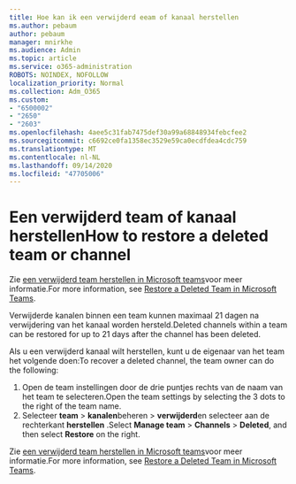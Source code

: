 ```yaml
---
title: Hoe kan ik een verwijderd eeam of kanaal herstellen
ms.author: pebaum
author: pebaum
manager: mnirkhe
ms.audience: Admin
ms.topic: article
ms.service: o365-administration
ROBOTS: NOINDEX, NOFOLLOW
localization_priority: Normal
ms.collection: Adm_O365
ms.custom:
- "6500002"
- "2650"
- "2603"
ms.openlocfilehash: 4aee5c31fab7475def30a99a68848934febcfee2
ms.sourcegitcommit: c6692ce0fa1358ec3529e59ca0ecdfdea4cdc759
ms.translationtype: MT
ms.contentlocale: nl-NL
ms.lasthandoff: 09/14/2020
ms.locfileid: "47705006"
---
```

# <a name="how-to-restore-a-deleted-team-or-channel"></a><span data-ttu-id="27147-102">Een verwijderd team of kanaal herstellen</span><span class="sxs-lookup"><span data-stu-id="27147-102">How to restore a deleted team or channel</span></span>

<span data-ttu-id="27147-103">Zie [een verwijderd team herstellen in Microsoft teams](https://blogs.technet.microsoft.com/skypehybridguy/2017/07/23/restoring-a-deleted-team-in-microsoft-teams)voor meer informatie.</span><span class="sxs-lookup"><span data-stu-id="27147-103">For more information, see [Restore a Deleted Team in Microsoft Teams](https://blogs.technet.microsoft.com/skypehybridguy/2017/07/23/restoring-a-deleted-team-in-microsoft-teams).</span></span>

<span data-ttu-id="27147-104">Verwijderde kanalen binnen een team kunnen maximaal 21 dagen na verwijdering van het kanaal worden hersteld.</span><span class="sxs-lookup"><span data-stu-id="27147-104">Deleted channels within a team can be restored for up to 21 days after the channel has been deleted.</span></span>

<span data-ttu-id="27147-105">Als u een verwijderd kanaal wilt herstellen, kunt u de eigenaar van het team het volgende doen:</span><span class="sxs-lookup"><span data-stu-id="27147-105">To recover a deleted channel, the team owner can do the following:</span></span>

1. <span data-ttu-id="27147-106">Open de team instellingen door de drie puntjes rechts van de naam van het team te selecteren.</span><span class="sxs-lookup"><span data-stu-id="27147-106">Open the team settings by selecting the 3 dots to the right of the team name.</span></span>
2. <span data-ttu-id="27147-107">Selecteer **team**  >  **kanalen**beheren  >  **verwijderd**en selecteer aan de rechterkant **herstellen** .</span><span class="sxs-lookup"><span data-stu-id="27147-107">Select **Manage team** > **Channels** > **Deleted**, and then select **Restore** on the right.</span></span>

<span data-ttu-id="27147-108">Zie [een verwijderd team herstellen in Microsoft teams](https://blogs.technet.microsoft.com/skypehybridguy/2017/07/23/restoring-a-deleted-team-in-microsoft-teams)voor meer informatie.</span><span class="sxs-lookup"><span data-stu-id="27147-108">For more information, see [Restore a Deleted Team in Microsoft Teams](https://blogs.technet.microsoft.com/skypehybridguy/2017/07/23/restoring-a-deleted-team-in-microsoft-teams).</span></span>